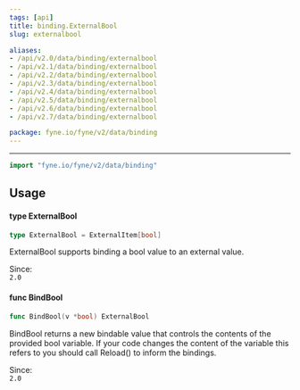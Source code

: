 ```yaml
---
tags: [api]
title: binding.ExternalBool
slug: externalbool

aliases:
- /api/v2.0/data/binding/externalbool
- /api/v2.1/data/binding/externalbool
- /api/v2.2/data/binding/externalbool
- /api/v2.3/data/binding/externalbool
- /api/v2.4/data/binding/externalbool
- /api/v2.5/data/binding/externalbool
- /api/v2.6/data/binding/externalbool
- /api/v2.7/data/binding/externalbool

package: fyne.io/fyne/v2/data/binding
---
```



---
```go
import "fyne.io/fyne/v2/data/binding"
```

## Usage

#### type ExternalBool

```go
type ExternalBool = ExternalItem[bool]
```

ExternalBool supports binding a bool value to an external value.


<div class="since">Since: <code>
2.0</code></div>

#### func  BindBool

```go
func BindBool(v *bool) ExternalBool
```
BindBool returns a new bindable value that controls the contents of the provided bool variable. If your code changes the content of the variable this refers to you should call Reload() to inform the bindings.


<div class="since">Since: <code>
2.0</code></div>

